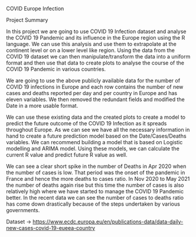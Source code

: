 COVID Europe Infection

Project Summary

In this project we are going to use COVID 19 Infection dataset and analyse the COVID 19 Pandemic and its influence in the Europe region using the R language. We can use this analysis and use them to extrapolate at the continent level or on a lower level like region. Using the data from the COVID 19 dataset we can then manipulate/transform the data into a uniform format and then use that data to create plots to analyse the course of the COVID 19 Pandemic in various countries. 

We are going to use the above publicly available data for the number of COVID 19 infections in Europe and each row contains the number of new cases and deaths reported per day and per country in Europe and has eleven variables. We then removed the redundant fields and modified the Date in a more usable format.

We can use these existing data and the created plots to create a model to predict the future outcome of the COVID 19 Infection as it spreads throughout Europe. As we can see we have all the necessary information in hand to create a future prediction model based on the Date/Cases/Deaths variables. We can recommend building a model that is based on Logistic modelling and ARIMA model. Using these models, we can calculate the current R value and predict future R value as well.

We can see a clear short spike in the number of Deaths in Apr 2020 when the number of cases is low. That period was the onset of the pandemic in France and hence the more deaths to cases ratio. In Nov 2020 to May 2021 the number of deaths again rise but this time the number of cases is also relatively high where we have started to manage the COVID 19 Pandemic better. In the recent data we can see the number of cases to deaths ratio has come down drastically because of the steps undertaken by various governments.

Dataset -> https://www.ecdc.europa.eu/en/publications-data/data-daily-new-cases-covid-19-eueea-country